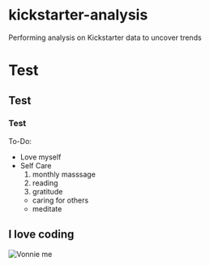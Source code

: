 # kickstarter-analysis
Performing analysis on Kickstarter data to uncover trends

# Test

## Test

### Test
To-Do: 
- Love myself
- Self Care
  1. monthly masssage
  2. reading
  3. gratitude
  * caring for others
  - meditate 

**I love coding**
----
![Vonnie   me](https://user-images.githubusercontent.com/73727255/99040805-a0bef000-253e-11eb-8795-e641f535dce3.JPG)

